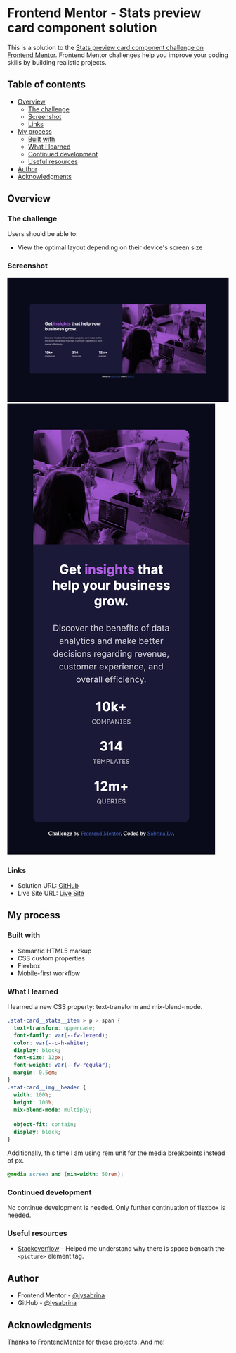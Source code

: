 # Frontend Mentor - Stats preview card component solution

This is a solution to the [Stats preview card component challenge on Frontend Mentor](https://www.frontendmentor.io/challenges/stats-preview-card-component-8JqbgoU62). Frontend Mentor challenges help you improve your coding skills by building realistic projects.

## Table of contents

- [Overview](#overview)
  - [The challenge](#the-challenge)
  - [Screenshot](#screenshot)
  - [Links](#links)
- [My process](#my-process)
  - [Built with](#built-with)
  - [What I learned](#what-i-learned)
  - [Continued development](#continued-development)
  - [Useful resources](#useful-resources)
- [Author](#author)
- [Acknowledgments](#acknowledgments)

## Overview

### The challenge

Users should be able to:

- View the optimal layout depending on their device's screen size

### Screenshot

![Desktop](./images/Desktop.png)
![Mobile](./images/Mobile.png)

### Links

- Solution URL: [GitHub](https://github.com/LySabrina/Stats-Preview-Card)
- Live Site URL: [Live Site](https://your-live-site-url.com)

## My process

### Built with

- Semantic HTML5 markup
- CSS custom properties
- Flexbox
- Mobile-first workflow

### What I learned

I learned a new CSS property: text-transform and mix-blend-mode.

```css
.stat-card__stats__item > p > span {
  text-transform: uppercase;
  font-family: var(--fw-lexend);
  color: var(--c-h-white);
  display: block;
  font-size: 12px;
  font-weight: var(--fw-regular);
  margin: 0.5em;
}
.stat-card__img__header {
  width: 100%;
  height: 100%;
  mix-blend-mode: multiply;

  object-fit: contain;
  display: block;
}
```

Additionally, this time I am using rem unit for the media breakpoints instead of px.

```css
@media screen and (min-width: 50rem);
```

### Continued development

No continue development is needed. Only further continuation of flexbox is needed.

### Useful resources

- [Stackoverflow](https://stackoverflow.com/questions/66087045/picture-element-has-bigger-height-than-the-img) - Helped me understand why there is space beneath the `<picture>` element tag.

## Author

- Frontend Mentor - [@lysabrina](https://www.frontendmentor.io/profile/LySabrina)
- GitHub - [@lysabrina](https://github.com/LySabrina)

## Acknowledgments

Thanks to FrontendMentor for these projects. And me!
